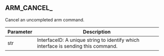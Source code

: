 ## ARM\_CANCEL\_

Cancel an uncompleted arm command.


| Parameter | Description |
| --- | --- |
| str | InterfaceID: A unique string to identify which interface is sending this command. |




